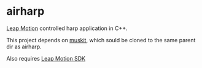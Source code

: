 airharp
=======

[Leap Motion](http://leapmotion.com) controlled harp application in C++.

This project depends on [muskit](http://github.com/adsomers/muskit), which sould be cloned to the same parent dir as airharp.

Also requires [Leap Motion SDK](http://developer.leapmotion.com/)